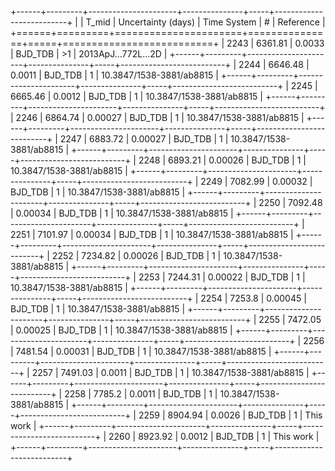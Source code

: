 +------+---------+----------------------+---------------+-----+--------------------------+
|      |   T_mid |   Uncertainty (days) | Time System   | #   | Reference                |
+======+=========+======================+===============+=====+==========================+
| 2243 | 6361.81 |              0.0033  | BJD_TDB       | >1  | 2013ApJ...772L...2D      |
+------+---------+----------------------+---------------+-----+--------------------------+
| 2244 | 6646.48 |              0.0011  | BJD_TDB       | 1   | 10.3847/1538-3881/ab8815 |
+------+---------+----------------------+---------------+-----+--------------------------+
| 2245 | 6665.46 |              0.0012  | BJD_TDB       | 1   | 10.3847/1538-3881/ab8815 |
+------+---------+----------------------+---------------+-----+--------------------------+
| 2246 | 6864.74 |              0.00027 | BJD_TDB       | 1   | 10.3847/1538-3881/ab8815 |
+------+---------+----------------------+---------------+-----+--------------------------+
| 2247 | 6883.72 |              0.00027 | BJD_TDB       | 1   | 10.3847/1538-3881/ab8815 |
+------+---------+----------------------+---------------+-----+--------------------------+
| 2248 | 6893.21 |              0.00026 | BJD_TDB       | 1   | 10.3847/1538-3881/ab8815 |
+------+---------+----------------------+---------------+-----+--------------------------+
| 2249 | 7082.99 |              0.00032 | BJD_TDB       | 1   | 10.3847/1538-3881/ab8815 |
+------+---------+----------------------+---------------+-----+--------------------------+
| 2250 | 7092.48 |              0.00034 | BJD_TDB       | 1   | 10.3847/1538-3881/ab8815 |
+------+---------+----------------------+---------------+-----+--------------------------+
| 2251 | 7101.97 |              0.00034 | BJD_TDB       | 1   | 10.3847/1538-3881/ab8815 |
+------+---------+----------------------+---------------+-----+--------------------------+
| 2252 | 7234.82 |              0.00026 | BJD_TDB       | 1   | 10.3847/1538-3881/ab8815 |
+------+---------+----------------------+---------------+-----+--------------------------+
| 2253 | 7244.31 |              0.00022 | BJD_TDB       | 1   | 10.3847/1538-3881/ab8815 |
+------+---------+----------------------+---------------+-----+--------------------------+
| 2254 | 7253.8  |              0.00045 | BJD_TDB       | 1   | 10.3847/1538-3881/ab8815 |
+------+---------+----------------------+---------------+-----+--------------------------+
| 2255 | 7472.05 |              0.00025 | BJD_TDB       | 1   | 10.3847/1538-3881/ab8815 |
+------+---------+----------------------+---------------+-----+--------------------------+
| 2256 | 7481.54 |              0.00031 | BJD_TDB       | 1   | 10.3847/1538-3881/ab8815 |
+------+---------+----------------------+---------------+-----+--------------------------+
| 2257 | 7491.03 |              0.0011  | BJD_TDB       | 1   | 10.3847/1538-3881/ab8815 |
+------+---------+----------------------+---------------+-----+--------------------------+
| 2258 | 7785.2  |              0.0011  | BJD_TDB       | 1   | 10.3847/1538-3881/ab8815 |
+------+---------+----------------------+---------------+-----+--------------------------+
| 2259 | 8904.94 |              0.0026  | BJD_TDB       | 1   | This work                |
+------+---------+----------------------+---------------+-----+--------------------------+
| 2260 | 8923.92 |              0.0012  | BJD_TDB       | 1   | This work                |
+------+---------+----------------------+---------------+-----+--------------------------+